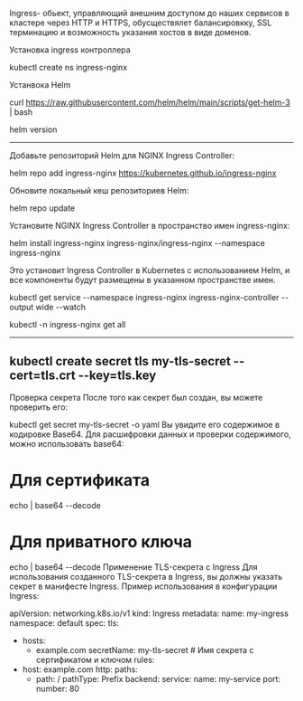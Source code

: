 Ingress- обьект, управляющий анешним доступом до наших сервисов в кластере через HTTP и HTTPS, обусществялет балансировкку, SSL терминацию и возможность указания хостов в виде доменов.

Установка ingress контроллера

kubectl create ns ingress-nginx

Устанвока Helm

curl https://raw.githubusercontent.com/helm/helm/main/scripts/get-helm-3 | bash

helm version

-----

Добавьте репозиторий Helm для NGINX Ingress Controller:

helm repo add ingress-nginx https://kubernetes.github.io/ingress-nginx

Обновите локальный кеш репозиториев Helm:

helm repo update

Установите NGINX Ingress Controller в пространство имен ingress-nginx:

helm install ingress-nginx ingress-nginx/ingress-nginx --namespace ingress-nginx

Это установит Ingress Controller в Kubernetes с использованием Helm, и все компоненты будут размещены в указанном пространстве имен.


kubectl get service --namespace ingress-nginx ingress-nginx-controller --output wide --watch


kubectl -n ingress-nginx get all

----
kubectl create secret tls my-tls-secret --cert=tls.crt --key=tls.key
-----

Проверка секрета
После того как секрет был создан, вы можете проверить его:


kubectl get secret my-tls-secret -o yaml
Вы увидите его содержимое в кодировке Base64. Для расшифровки данных и проверки содержимого, можно использовать base64:


# Для сертификата
echo <base64-encoded-cert> | base64 --decode

# Для приватного ключа
echo <base64-encoded-key> | base64 --decode
Применение TLS-секрета с Ingress
Для использования созданного TLS-секрета в Ingress, вы должны указать секрет в манифесте Ingress. Пример использования в конфигурации Ingress:


apiVersion: networking.k8s.io/v1
kind: Ingress
metadata:
  name: my-ingress
  namespace: default
spec:
  tls:
  - hosts:
    - example.com
    secretName: my-tls-secret  # Имя секрета с сертификатом и ключом
  rules:
  - host: example.com
    http:
      paths:
      - path: /
        pathType: Prefix
        backend:
          service:
            name: my-service
            port:
              number: 80
